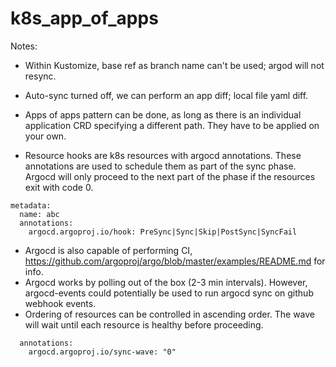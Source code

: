 # k8s_app_of_apps

Notes:

* Within Kustomize, base ref as branch name can't be used; argod will not resync.
* Auto-sync turned off, we can perform an app diff; local file yaml diff.
* Apps of apps pattern can be done, as long as there is an individual
  application CRD specifying a different path. They have to be applied on your own.

* Resource hooks are k8s resources with argocd annotations. These annotations are used to schedule them as part of the sync phase. Argocd will only proceed to the next part of the phase if the resources exit with code 0.
```
metadata:
  name: abc
  annotations:
	argocd.argoproj.io/hook: PreSync|Sync|Skip|PostSync|SyncFail

```
* Argocd is also capable of performing CI, https://github.com/argoproj/argo/blob/master/examples/README.md for info.
* Argocd works by polling out of the box (2-3 min intervals). However, argocd-events could potentially be used to run argocd sync on github webhook events.
* Ordering of resources can be controlled in ascending order. The wave will wait until each resource is healthy before proceeding.
```
  annotations:
    argocd.argoproj.io/sync-wave: "0"
```
